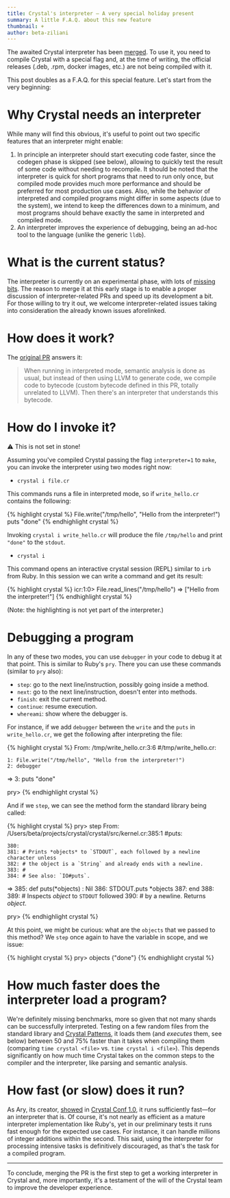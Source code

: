 ```yaml
---
title: Crystal's interpreter – A very special holiday present
summary: A little F.A.Q. about this new feature
thumbnail: +
author: beta-ziliani
---
```


The awaited Crystal interpreter has been [merged](https://github.com/crystal-lang/crystal/pull/11159). To use it, you need to compile Crystal with a special flag and, at the time of writing, the official releases (.deb, .rpm, docker images, etc.) are not being compiled with it.

This post doubles as a F.A.Q. for this special feature. Let's start from the very beginning:


# Why Crystal needs an interpreter

While many will find this obvious, it's useful to point out two specific features that an interpreter might enable:

1. In principle an interpreter should start executing code faster, since the codegen phase is skipped (see below), allowing to quickly test the result of some code without needing to recompile. It should be noted that the interpreter is quick for short programs that need to run only once, but compiled mode provides much more performance and should be preferred for most production use cases. Also, while the behavior of interpreted and compiled programs might differ in some aspects (due to the system), we intend to keep the differences down to a minimum, and most programs should behave exactly the same in interpreted and compiled mode.
2. An interpreter improves the experience of debugging, being an ad-hoc tool to the language (unlike the generic `lldb`).


# What is the current status?

The interpreter is currently on an experimental phase, with lots of [missing bits](https://github.com/crystal-lang/crystal/issues/11555). The reason to merge it at this early stage is to enable a proper discussion of interpreter-related PRs and speed up its development a bit. For those willing to try it out, we welcome interpreter-related issues taking into consideration the already known issues aforelinked.


# How does it work?

The [original PR](https://github.com/crystal-lang/crystal/pull/11159) answers it:

> When running in interpreted mode, semantic analysis is done as usual, but instead of then using LLVM to generate code, we compile code to bytecode (custom bytecode defined in this PR, totally unrelated to LLVM). Then there's an interpreter that understands this bytecode.


# How do I invoke it?

⚠️ This is not set in stone!

Assuming you've compiled Crystal passing the flag `interpreter=1` to `make`, you can invoke the interpreter using two modes right now:

* `crystal i file.cr`

This commands runs a file in interpreted mode, so if `write_hello.cr` contains the following:

<div class="code_section">{% highlight crystal %}
File.write("/tmp/hello", "Hello from the interpreter!")
puts "done"
{% endhighlight crystal %}</div>

Invoking `crystal i write_hello.cr` will produce the file `/tmp/hello` and print `"done"` to the `stdout`.

* `crystal i`

This command opens an interactive crystal session (REPL) similar to `irb` from Ruby. In this session we can write a command and get its result:

<div class="code_section">{% highlight crystal %}
icr:1:0> File.read_lines("/tmp/hello")
=> ["Hello from the interpreter!"]
{% endhighlight crystal %}</div>

(Note: the highlighting is not yet part of the interpreter.)

# Debugging a program

In any of these two modes, you can use `debugger` in your code to debug it at that point. This is similar to Ruby's `pry`. There you can use these commands (similar to `pry` also):

 * `step`: go to the next line/instruction, possibly going inside a method.
 * `next`: go to the next line/instruction, doesn't enter into methods.
 * `finish`: exit the current method.
 * `continue`: resume execution.
 * `whereami`: show where the debugger is.

For instance, if we add `debugger` between the `write` and the `puts` in `write_hello.cr`, we get the following after interpreting the file:

<div class="code_section">{% highlight crystal %}
From: /tmp/write_hello.cr:3:6 <Program>#/tmp/write_hello.cr:

    1: File.write("/tmp/hello", "Hello from the interpreter!")
    2: debugger
 => 3: puts "done"

pry>
{% endhighlight crystal %}</div>

And if we `step`, we can see the method form the standard library being called:

<div class="code_section">{% highlight crystal %}
pry> step
From: /Users/beta/projects/crystal/crystal/src/kernel.cr:385:1 <Program>#puts:

    380:
    381: # Prints *objects* to `STDOUT`, each followed by a newline character unless
    382: # the object is a `String` and already ends with a newline.
    383: #
    384: # See also: `IO#puts`.
 => 385: def puts(*objects) : Nil
    386:   STDOUT.puts *objects
    387: end
    388:
    389: # Inspects *object* to `STDOUT` followed
    390: # by a newline. Returns *object*.

pry>
{% endhighlight crystal %}</div>

At this point, we might be curious: what are the `objects` that we passed to this method? We `step` once again to have the variable in scope, and we issue:

<div class="code_section">{% highlight crystal %}
pry> objects
{"done"}
{% endhighlight crystal %}</div>

# How much faster does the interpreter load a program?

We're definitely missing benchmarks, more so given that not many shards can be successfully interpreted. Testing on a few random files from the standard library and [Crystal Patterns](https://github.com/crystal-community/crystal-patterns), it loads them (and _executes_ them, see below) between 50 and 75% faster than it takes when compiling them (comparing `time crystal <file>` vs. `time crystal i <file>`). This depends significantly on how much time Crystal takes on the common steps to the compiler and the interpreter, like parsing and semantic analysis.


# How fast (or slow) does it run?

As Ary, its creator, [showed](https://www.youtube.com/watch?v=een_W1YEICw) in [Crystal Conf 1.0](https://www.crystal-lang.org/conference/), it runs sufficiently fast—for an interpreter that is. Of course, it's not nearly as efficient as a mature interpreter implementation like Ruby's, yet in our preliminary tests it runs fast enough for the expected use cases. For instance, it can handle millions of integer additions within the second. This said, using the interpreter for processing intensive tasks is definitively discouraged, as that's the task for a compiled program.

---
To conclude, merging the PR is the first step to get a working interpreter in Crystal and, more importantly, it's a testament of the will of the Crystal team to improve the developer experience.
